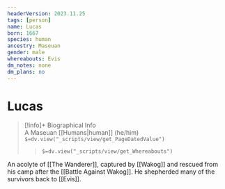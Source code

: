 ```yaml
---
headerVersion: 2023.11.25
tags: [person]
name: Lucas
born: 1667
species: human
ancestry: Maseuan
gender: male
whereabouts: Evis
dm_notes: none
dm_plans: no
---
```

# Lucas
>[!info]+ Biographical Info  
> A Maseuan [[Humans|human]] (he/him)  
> `$=dv.view("_scripts/view/get_PageDatedValue")`  
>> `$=dv.view("_scripts/view/get_Whereabouts")`

An acolyte of [[The Wanderer]], captured by [[Wakog]] and rescued from his camp after the [[Battle Against Wakog]]. He shepherded many of the survivors back to [[Evis]].